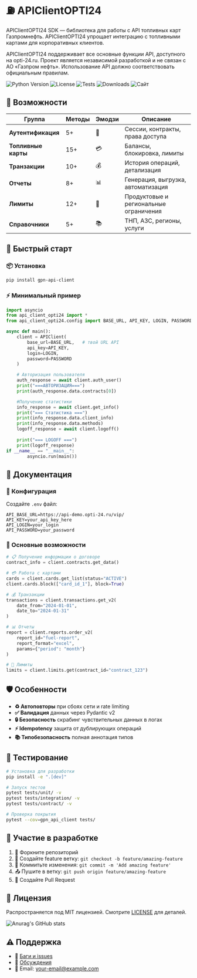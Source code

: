 
# ⛽ APIClientOPTI24
APIClientOPTI24 SDK — библиотека для работы с API топливных карт Газпромнефть. 
APIClientOPTI24 упрощает интеграцию с топливными картами для корпоративных клиентов.

APIClientOPTI24 поддерживает все основные функции API, доступного на opti-24.ru. 
Проект является независимой разработкой и не связан с АО «Газпром нефть». Использование API должно соответствовать официальным правилам.

![Python Version](https://img.shields.io/badge/python-3.9%2B-blue)
![License](https://img.shields.io/badge/license-MIT-green)
![Tests](https://img.shields.io/github/actions/workflow/status/your-username/gpn-api-client/ci.yml)
![Downloads](https://img.shields.io/pypi/dm/gpn-api-client)
![Сайт](https://opti-24.ru/products/api/)


## 🚀 Возможности

| Группа | Методы | Эмодзи | Описание |
|--------|--------|--------|----------|
| **Аутентификация** | 5+ | 🔐 | Сессии, контракты, права доступа |
| **Топливные карты** | 15+ | 💳 | Балансы, блокировка, лимиты |
| **Транзакции** | 10+ | 💰 | История операций, детализация |
| **Отчеты** | 8+ | 📊 | Генерация, выгрузка, автоматизация |
| **Лимиты** | 12+ | 🚦 | Продуктовые и региональные ограничения |
| **Справочники** | 5+ | 📚 | ТНП, АЗС, регионы, услуги |


## 🚀 Быстрый старт

### 📦 Установка
```bash
pip install gpn-api-client
```

### ⚡ Минимальный пример
```python
import asyncio
from api_client_opti24 import *
from api_client_opti24.config import BASE_URL, API_KEY, LOGIN, PASSWORD

async def main():
    client = APIClient(
        base_url=BASE_URL,   # твой URL API
        api_key=API_KEY,
        login=LOGIN,
        password=PASSWORD
    )

    # Авторизация пользователя
    auth_response = await client.auth_user()
    print("===АВТОРИЗАЦИЯ===")
    print(auth_response.data.contracts[0])

    #Получение статистики
    info_response = await client.get_info()
    print("=== Cтатистика ===")
    print(info_response.data.client_info)
    print(info_response.data.methods)
    logoff_response = await client.logoff()
    
    print("=== LOGOFF ===")
    print(logoff_response)
if __name__ == "__main__":
        asyncio.run(main())
```

## 📖 Документация

### 🔧 Конфигурация
Создайте `.env` файл:
```env
API_BASE_URL=https://api-demo.opti-24.ru/vip/
API_KEY=your_api_key_here
API_LOGIN=your_login
API_PASSWORD=your_password
```

### 🎯 Основные возможности
```python
# 📋 Получение информации о договоре
contract_info = client.contracts.get_data()

# 💳 Работа с картами
cards = client.cards.get_list(status="ACTIVE")
client.cards.block(["card_id_1"], block=True)

# 💰 Транзакции
transactions = client.transactions.get_v2(
    date_from="2024-01-01", 
    date_to="2024-01-31"
)

# 📊 Отчеты
report = client.reports.order_v2(
    report_id="fuel-report",
    report_format="excel",
    params={"period": "month"}
)

# 🚦 Лимиты
limits = client.limits.get(contract_id="contract_123")
```

## 🛡️ Особенности

- **♻️ Автоповторы** при сбоях сети и rate limiting
- **✅ Валидация** данных через Pydantic v2
- **🔒 Безопасность** скрабинг чувствительных данных в логах
- **⚡ Idempotency** защита от дублирующих операций
- **📚 Типобезопасность** полная аннотация типов

## 🧪 Тестирование

```bash
# Установка для разработки
pip install -e ".[dev]"

# Запуск тестов
pytest tests/unit/ -v
pytest tests/integration/ -v
pytest tests/contract/ -v

# Проверка покрытия
pytest --cov=gpn_api_client tests/
```

## 🤝 Участие в разработке

1. 🍴 Форкните репозиторий
2. 🌿 Создайте feature ветку: `git checkout -b feature/amazing-feature`
3. 💾 Коммитьте изменения: `git commit -m 'Add amazing feature'`
4. 📤 Пушите в ветку: `git push origin feature/amazing-feature`
5. 🔄 Создайте Pull Request

## 📄 Лицензия

Распространяется под MIT лицензией. Смотрите [LICENSE](LICENSE) для деталей.

![Anurag's GitHub stats](https://github-readme-stats.vercel.app/api?username=raspopovaa&show=reviews,discussions_started,discussions_answered,prs_merged,prs_merged_percentage)


## ⚠️ Поддержка

- 🐛 [Баги и issues](https://github.com/your-username/gpn-api-client/issues)
- 💬 [Обсуждения](https://github.com/your-username/gpn-api-client/discussions)
- 📧 Email: your-email@example.com


```

